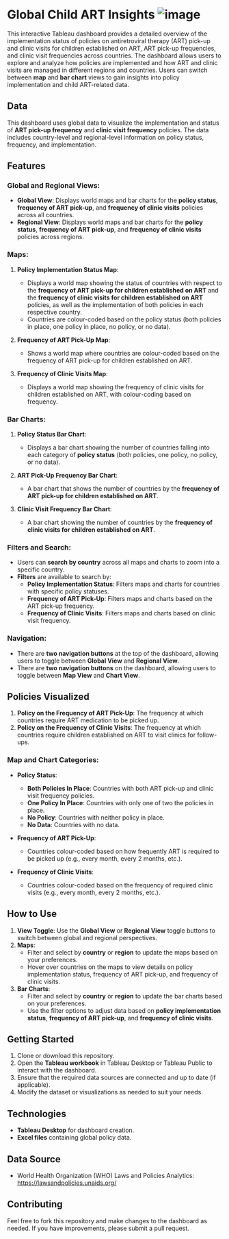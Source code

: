 # Global Child ART Insights ![image](https://github.com/user-attachments/assets/9c77f548-0e1a-445a-9c5a-d7e1f8adcd75)


This interactive Tableau dashboard provides a detailed overview of the implementation status of policies on antiretroviral therapy (ART) pick-up and clinic visits for children established on ART, ART pick-up frequencies, and clinic visit frequencies across countries. The dashboard allows users to explore and analyze how policies are implemented and how ART and clinic visits are managed in different regions and countries. Users can switch between **map** and **bar chart** views to gain insights into policy implementation and child ART-related data.

## Data

This dashboard uses global data to visualize the implementation and status of **ART pick-up frequency** and **clinic visit frequency** policies. The data includes country-level and regional-level information on policy status, frequency, and implementation.

## Features

### Global and Regional Views:
- **Global View**: Displays world maps and bar charts for the **policy status**, **frequency of ART pick-up**, and **frequency of clinic visits** policies across all countries.
- **Regional View**: Displays world maps and bar charts for the **policy status**, **frequency of ART pick-up**, and **frequency of clinic visits** policies across regions.

### Maps:
1. **Policy Implementation Status Map**: 
   - Displays a world map showing the status of countries with respect to the **frequency of ART pick-up for children established on ART** and the **frequency of clinic visits for children established on ART** policies, as well as the implementation of both policies in each respective country.
   - Countries are colour-coded based on the policy status (both policies in place, one policy in place, no policy, or no data).
   
2. **Frequency of ART Pick-Up Map**: 
   - Shows a world map where countries are colour-coded based on the frequency of ART pick-up for children established on ART.
   
3. **Frequency of Clinic Visits Map**: 
   - Displays a world map showing the frequency of clinic visits for children established on ART, with colour-coding based on frequency.

### Bar Charts:
1. **Policy Status Bar Chart**: 
   - Displays a bar chart showing the number of countries falling into each category of **policy status** (both policies, one policy, no policy, or no data).
   
2. **ART Pick-Up Frequency Bar Chart**: 
   - A bar chart that shows the number of countries by the **frequency of ART pick-up for children established on ART**.
   
3. **Clinic Visit Frequency Bar Chart**: 
   - A bar chart showing the number of countries by the **frequency of clinic visits for children established on ART**.

### Filters and Search:
- Users can **search by country** across all maps and charts to zoom into a specific country.
- **Filters** are available to search by:
  - **Policy Implementation Status**: Filters maps and charts for countries with specific policy statuses.
  - **Frequency of ART Pick-Up**: Filters maps and charts based on the ART pick-up frequency.
  - **Frequency of Clinic Visits**: Filters maps and charts based on clinic visit frequency.

### Navigation:
- There are **two navigation buttons** at the top of the dashboard, allowing users to toggle between **Global View** and **Regional View**.
- There are **two navigation buttons** on the dashboard, allowing users to toggle between **Map View** and **Chart View**.

## Policies Visualized

1. **Policy on the Frequency of ART Pick-Up**: The frequency at which countries require ART medication to be picked up.
2. **Policy on the Frequency of Clinic Visits**: The frequency at which countries require children established on ART to visit clinics for follow-ups.

### Map and Chart Categories:

- **Policy Status**: 
  - **Both Policies In Place**: Countries with both ART pick-up and clinic visit frequency policies.
  - **One Policy In Place**: Countries with only one of two the policies in place.
  - **No Policy**: Countries with neither policy in place.
  - **No Data**: Countries with no data.

- **Frequency of ART Pick-Up**:
  - Countries colour-coded based on how frequently ART is required to be picked up (e.g., every month, every 2 months, etc.).
  
- **Frequency of Clinic Visits**:
  - Countries colour-coded based on the frequency of required clinic visits (e.g., every month, every 2 months, etc.).

## How to Use

1. **View Toggle**: Use the **Global View** or **Regional View** toggle buttons to switch between global and regional perspectives.
2. **Maps**:
   - Filter and select by **country** or **region** to update the maps based on your preferences.
   - Hover over countries on the maps to view details on policy implementation status, frequency of ART pick-up, and frequency of clinic visits.
3. **Bar Charts**:
   - Filter and select by **country** or **region** to update the bar charts based on your preferences.
   - Use the filter options to adjust data based on **policy implementation status**, **frequency of ART pick-up**, and **frequency of clinic visits**.


## Getting Started

1. Clone or download this repository.
2. Open the **Tableau workbook** in Tableau Desktop or Tableau Public to interact with the dashboard.
3. Ensure that the required data sources are connected and up to date (if applicable).
4. Modify the dataset or visualizations as needed to suit your needs.

## Technologies

- **Tableau Desktop** for dashboard creation.
- **Excel files** containing global policy data.

## Data Source
- World Health Organization (WHO) Laws and Policies Analytics: https://lawsandpolicies.unaids.org/

## Contributing
Feel free to fork this repository and make changes to the dashboard as needed. If you have improvements, please submit a pull request.
